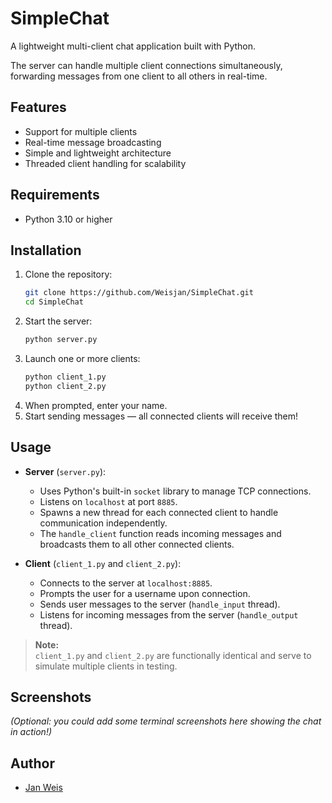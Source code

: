 # SimpleChat

A lightweight multi-client chat application built with Python.

The server can handle multiple client connections simultaneously, forwarding messages from one client to all others in real-time.

## Features

- Support for multiple clients
- Real-time message broadcasting
- Simple and lightweight architecture
- Threaded client handling for scalability

## Requirements

- Python 3.10 or higher

## Installation

1. Clone the repository:
    ```bash
    git clone https://github.com/Weisjan/SimpleChat.git
    cd SimpleChat
    ```
2. Start the server:
    ```bash
    python server.py
    ```
3. Launch one or more clients:
    ```bash
    python client_1.py
    python client_2.py
    ```
4. When prompted, enter your name.
5. Start sending messages — all connected clients will receive them!

## Usage

- **Server** (`server.py`):
  - Uses Python's built-in `socket` library to manage TCP connections.
  - Listens on `localhost` at port `8885`.
  - Spawns a new thread for each connected client to handle communication independently.
  - The `handle_client` function reads incoming messages and broadcasts them to all other connected clients.

- **Client** (`client_1.py` and `client_2.py`):
  - Connects to the server at `localhost:8885`.
  - Prompts the user for a username upon connection.
  - Sends user messages to the server (`handle_input` thread).
  - Listens for incoming messages from the server (`handle_output` thread).

> **Note:**  
> `client_1.py` and `client_2.py` are functionally identical and serve to simulate multiple clients in testing.

## Screenshots

*(Optional: you could add some terminal screenshots here showing the chat in action!)*

## Author

- [Jan Weis](https://github.com/Weisjan)
